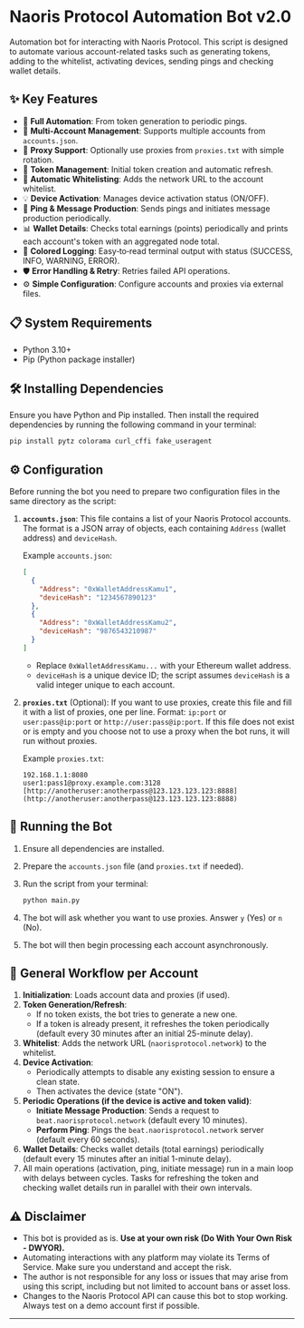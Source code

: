
# Naoris Protocol Automation Bot v2.0


Automation bot for interacting with Naoris Protocol.
This script is designed to automate various account-related tasks such as generating tokens, adding to the whitelist, activating devices, sending pings and checking wallet details.

## ✨ Key Features

* 🤖 **Full Automation**: From token generation to periodic pings.
* 👥 **Multi-Account Management**: Supports multiple accounts from `accounts.json`.
* 🔄 **Proxy Support**: Optionally use proxies from `proxies.txt` with simple rotation.
* 🔑 **Token Management**: Initial token creation and automatic refresh.
* 📝 **Automatic Whitelisting**: Adds the network URL to the account whitelist.
* 💡 **Device Activation**: Manages device activation status (ON/OFF).
* 💓 **Ping & Message Production**: Sends pings and initiates message production periodically.
* 📊 **Wallet Details**: Checks total earnings (points) periodically and prints each account's token with an aggregated node total.
* 🎨 **Colored Logging**: Easy‑to‑read terminal output with status (SUCCESS, INFO, WARNING, ERROR).
* 🛡️ **Error Handling & Retry**: Retries failed API operations.
* ⚙️ **Simple Configuration**: Configure accounts and proxies via external files.

## 📋 System Requirements

* Python 3.10+
* Pip (Python package installer)

## 🛠️ Installing Dependencies

Ensure you have Python and Pip installed. Then install the required dependencies by running the following command in your terminal:

```bash
pip install pytz colorama curl_cffi fake_useragent
```

## ⚙️ Configuration

Before running the bot you need to prepare two configuration files in the same directory as the script:

1.  **`accounts.json`**:
    This file contains a list of your Naoris Protocol accounts. The format is a JSON array of objects, each containing `Address` (wallet address) and `deviceHash`.

    Example `accounts.json`:
    ```json
    [
      {
        "Address": "0xWalletAddressKamu1",
        "deviceHash": "1234567890123"
      },
      {
        "Address": "0xWalletAddressKamu2",
        "deviceHash": "9876543210987"
      }
    ]
    ```
    * Replace `0xWalletAddressKamu...` with your Ethereum wallet address.
    * `deviceHash` is a unique device ID; the script assumes `deviceHash` is a valid integer unique to each account.

2.  **`proxies.txt`** (Optional):
    If you want to use proxies, create this file and fill it with a list of proxies, one per line.
    Format: `ip:port` or `user:pass@ip:port` or `http://user:pass@ip:port`.
    If this file does not exist or is empty and you choose not to use a proxy when the bot runs, it will run without proxies.

    Example `proxies.txt`:
    ```
    192.168.1.1:8080
    user1:pass1@proxy.example.com:3128
    [http://anotheruser:anotherpass@123.123.123.123:8888](http://anotheruser:anotherpass@123.123.123.123:8888)
    ```

## 🚀 Running the Bot

1.  Ensure all dependencies are installed.
2.  Prepare the `accounts.json` file (and `proxies.txt` if needed).
3.  Run the script from your terminal:

    ```bash
    python main.py
    ```

4.  The bot will ask whether you want to use proxies. Answer `y` (Yes) or `n` (No).
5.  The bot will then begin processing each account asynchronously.

## 📜 General Workflow per Account

1.  **Initialization**: Loads account data and proxies (if used).
2.  **Token Generation/Refresh**:
    * If no token exists, the bot tries to generate a new one.
    * If a token is already present, it refreshes the token periodically (default every 30 minutes after an initial 25-minute delay).
3.  **Whitelist**: Adds the network URL (`naorisprotocol.network`) to the whitelist.
4.  **Device Activation**:
    * Periodically attempts to disable any existing session to ensure a clean state.
    * Then activates the device (state "ON").
5.  **Periodic Operations (if the device is active and token valid)**:
    * **Initiate Message Production**: Sends a request to `beat.naorisprotocol.network` (default every 10 minutes).
    * **Perform Ping**: Pings the `beat.naorisprotocol.network` server (default every 60 seconds).
6.  **Wallet Details**: Checks wallet details (total earnings) periodically (default every 15 minutes after an initial 1-minute delay).
7.  All main operations (activation, ping, initiate message) run in a main loop with delays between cycles. Tasks for refreshing the token and checking wallet details run in parallel with their own intervals.

## ⚠️ Disclaimer

* This bot is provided as is. **Use at your own risk (Do With Your Own Risk - DWYOR).**
* Automating interactions with any platform may violate its Terms of Service. Make sure you understand and accept the risk.
* The author is not responsible for any loss or issues that may arise from using this script, including but not limited to account bans or asset loss.
* Changes to the Naoris Protocol API can cause this bot to stop working. Always test on a demo account first if possible.


---
